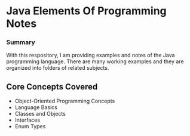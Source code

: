# Java Elements Of Programming Notes 


### Summary
With this respository, I am providing examples and notes of the Java programming language. There are many working examples and they are organized into folders of related subjects.

## Core Concepts Covered
- Object-Oriented Programming Concepts
- Language Basics
- Classes and Objects
- Interfaces
- Enum Types

    